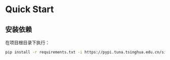 # Quick Start

## 安装依赖

在项目根目录下执行：

```bash
pip install -r requirements.txt -i https://pypi.tuna.tsinghua.edu.cn/simple
